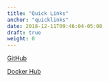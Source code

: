 ```yaml
---
title: "Quick Links"
anchor: "quicklinks"
date: 2018-12-11T09:46:04-05:00
draft: true
weight: 0
---
```


[GitHub](https://github.com/gswk)

[Docker Hub](https://hub.docker.com/u/gswk/)